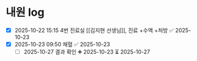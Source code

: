 # 내원 log
- [x] 2025-10-22 15:15 4번 진료실 [[김지현 선생님]], 진료 +수액 +처방 ✅ 2025-10-23
- [x] 2025-10-23 09:50 채혈 ✅ 2025-10-23
	- [ ] 2025-10-27 결과 확인 ➕ 2025-10-23  ⏳ 2025-10-27 